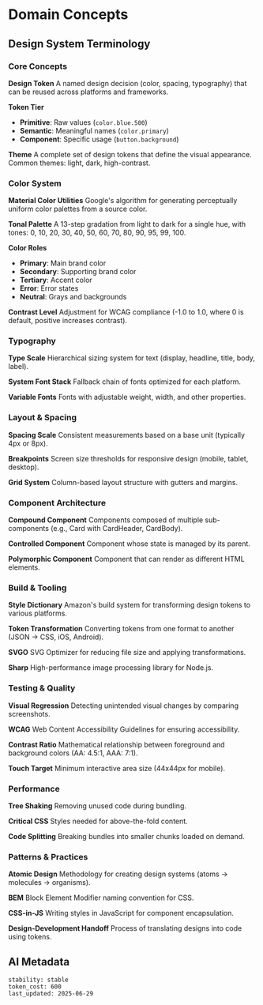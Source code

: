 # Domain Concepts

## Design System Terminology

### Core Concepts

**Design Token**
A named design decision (color, spacing, typography) that can be reused across platforms and frameworks.

**Token Tier**

- **Primitive**: Raw values (`color.blue.500`)
- **Semantic**: Meaningful names (`color.primary`)
- **Component**: Specific usage (`button.background`)

**Theme**
A complete set of design tokens that define the visual appearance. Common themes: light, dark, high-contrast.

### Color System

**Material Color Utilities**
Google's algorithm for generating perceptually uniform color palettes from a source color.

**Tonal Palette**
A 13-step gradation from light to dark for a single hue, with tones: 0, 10, 20, 30, 40, 50, 60, 70, 80, 90, 95, 99, 100.

**Color Roles**

- **Primary**: Main brand color
- **Secondary**: Supporting brand color
- **Tertiary**: Accent color
- **Error**: Error states
- **Neutral**: Grays and backgrounds

**Contrast Level**
Adjustment for WCAG compliance (-1.0 to 1.0, where 0 is default, positive increases contrast).

### Typography

**Type Scale**
Hierarchical sizing system for text (display, headline, title, body, label).

**System Font Stack**
Fallback chain of fonts optimized for each platform.

**Variable Fonts**
Fonts with adjustable weight, width, and other properties.

### Layout & Spacing

**Spacing Scale**
Consistent measurements based on a base unit (typically 4px or 8px).

**Breakpoints**
Screen size thresholds for responsive design (mobile, tablet, desktop).

**Grid System**
Column-based layout structure with gutters and margins.

### Component Architecture

**Compound Component**
Components composed of multiple sub-components (e.g., Card with CardHeader, CardBody).

**Controlled Component**
Component whose state is managed by its parent.

**Polymorphic Component**
Component that can render as different HTML elements.

### Build & Tooling

**Style Dictionary**
Amazon's build system for transforming design tokens to various platforms.

**Token Transformation**
Converting tokens from one format to another (JSON → CSS, iOS, Android).

**SVGO**
SVG Optimizer for reducing file size and applying transformations.

**Sharp**
High-performance image processing library for Node.js.

### Testing & Quality

**Visual Regression**
Detecting unintended visual changes by comparing screenshots.

**WCAG**
Web Content Accessibility Guidelines for ensuring accessibility.

**Contrast Ratio**
Mathematical relationship between foreground and background colors (AA: 4.5:1, AAA: 7:1).

**Touch Target**
Minimum interactive area size (44x44px for mobile).

### Performance

**Tree Shaking**
Removing unused code during bundling.

**Critical CSS**
Styles needed for above-the-fold content.

**Code Splitting**
Breaking bundles into smaller chunks loaded on demand.

### Patterns & Practices

**Atomic Design**
Methodology for creating design systems (atoms → molecules → organisms).

**BEM**
Block Element Modifier naming convention for CSS.

**CSS-in-JS**
Writing styles in JavaScript for component encapsulation.

**Design-Development Handoff**
Process of translating designs into code using tokens.

## AI Metadata

```text
stability: stable
token_cost: 600
last_updated: 2025-06-29
```
